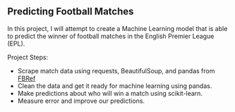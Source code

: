 
## Predicting Football Matches

In this project, I will attempt to create a Machine Learning model that is able to predict the winner of football matches in the English Premier League (EPL).

Project Steps:

* Scrape match data using requests, BeautifulSoup, and pandas from [FBRef](https://fbref.com/en/comps/9/Premier-League-Stat)
* Clean the data and get it ready for machine learning using pandas.
* Make predictions about who will win a match using scikit-learn.
* Measure error and improve our predictions.
